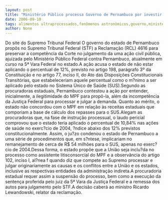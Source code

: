 ```yaml
---
layout: post
title: "Ministério Público processa Governo de Pernambuco por investir menos do que deve em Saúde"
date: 2006-09-10
tags: alimentos ultraprocessados,fenômenos astronômicos,governo,ministério,pernambuco
author: None
---
```

Do site do Supremo Tribunal Federal
O governo do estado de Pernambuco propôs no Supremo Tribunal Federal (STF) a Reclamação (RCL) 4616 para preservar a competência da Corte no julgamento da uma ação civil pública, ajuizada pelo Ministério Público Federal contra Pernambuco, atualmente em curso na 5ª Vara Federal no estado.A ação acusa o estado de não estar aplicando o percentual de 12%, previsto no artigo 198, parágrafo 3º da Constituição e no artigo 77, inciso II, do Ato das Disposições Constitucionais Transitórias, que estabeleceriam aquele percentual como o m?nimo a ser aplicado pelo estado no Sistema Único de Saúde (SUS).Segundo as procuradoras estaduais, Pernambuco contestou a ação por entender, inicialmente, a ilegitimidade do MPF para propô-la, além da incompetência da Justiça Federal para processar e julgar a demanda. Quanto ao mérito, o estado não concordou com o MPF em relação às receitas estaduais que comporiam a base de cálculo dos repasses para o SUS.Alegam as procuradoras que, na fase de instrução processual, o laudo pericial comprovou que o estado teria aplicado o percentual de 10,84% nas ações de saúde no exerc?cio de 2004, ?ndice abaixo dos 12% previstos constitucionalmente. Assim, o ju?zo condenou o estado de Pernambuco a uma série de procedimentos que, em s?ntese, implicariam no remanejamento de cerca de R$ 54 milhões para o SUS, apenas no exerc?cio de 2004.Dessa forma, o estado propõe que a União seja inclu?da no processo como assistente litisconsorcial do MPF e a observância do artigo 102, inciso I, al?nea f quando diz que compete ao Supremo processar e julgar originariamente as causas e os conflitos entre a União e os estados, inclusive as respectivas entidades da administração indireta.A procuradoria estadual requer assim a suspensão do processo, bem como a execução da sentença proferida pelo juiz da 5ª Vara da Justiça Federal e a remessa dos autos para julgamento pelo STF.A decisão caberá ao ministro Ricardo Lewandowski, relator da reclamação. 